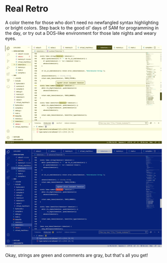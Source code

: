 # Real Retro

A color theme for those who don't need no newfangled syntax highlighting or bright colors. Step back to the good ol' days of SAM for programming in the day, or try out a DOS-like environment for those late nights and weary eyes.

![Light example in C](images/c-example.png)

![Dark example in C](images/c-example-dark.png)

Okay, strings are green and comments are gray, but that's all you get!
